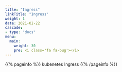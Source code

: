 ```yaml
---
title: "Ingress"
linkTitle: "Ingress"
weight: 1
date: 2021-02-22
cascade:
- type: "docs"
menu:
  main:
    weight: 30
    pre: <i class='fa fa-bug'></i>
---
```


{{% pageinfo %}}
kubenetes Ingress
{{% /pageinfo %}}



